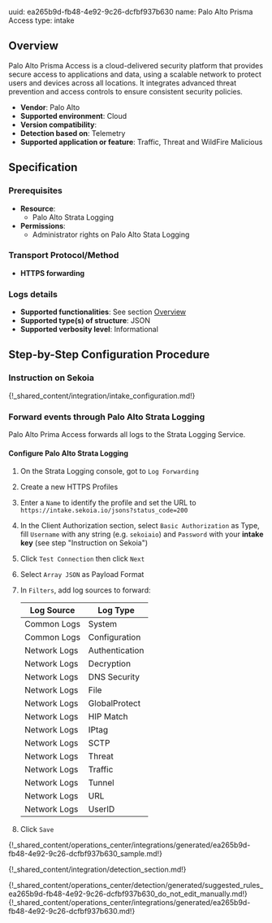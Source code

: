 uuid: ea265b9d-fb48-4e92-9c26-dcfbf937b630
name: Palo Alto Prisma Access
type: intake

## Overview

Palo Alto Prisma Access is a cloud-delivered security platform that provides secure access to applications and data, using a scalable network to protect users and devices across all locations. It integrates advanced threat prevention and access controls to ensure consistent security policies.

- **Vendor**: Palo Alto
- **Supported environment**: Cloud
- **Version compatibility**:
- **Detection based on**: Telemetry
- **Supported application or feature**: Traffic, Threat and WildFire Malicious

## Specification

### Prerequisites

- **Resource**:
	- Palo Alto Strata Logging
- **Permissions**:
    - Administrator rights on Palo Alto Stata Logging

### Transport Protocol/Method

- **HTTPS forwarding**

### Logs details

- **Supported functionalities**: See section [Overview](#overview)
- **Supported type(s) of structure**: JSON
- **Supported verbosity level**: Informational

## Step-by-Step Configuration Procedure
### Instruction on Sekoia

{!_shared_content/integration/intake_configuration.md!}

### Forward events through Palo Alto Strata Logging

Palo Alto Prima Access forwards all logs to the Strata Logging Service.

#### Configure Palo Alto Strata Logging

1. On the Strata Logging console, got to `Log Forwarding`
2. Create a new HTTPS Profiles
3. Enter a `Name` to identify the profile and set the URL to `https://intake.sekoia.io/jsons?status_code=200`
4. In the Client Authorization section, select `Basic Authorization` as Type, fill `Username` with any string (e.g. `sekoiaio`) and `Password` with your **intake key** (see step "Instruction on Sekoia")
5. Click `Test Connection` then click `Next`
6. Select `Array JSON` as Payload Format
7. In `Filters`, add log sources to forward:

	|  Log Source   |  Log Type      |
	| ------------- | -------------- |
	| Common Logs   | System         |
	| Common Logs   | Configuration  |
	| Network Logs  | Authentication |
	| Network Logs  | Decryption     |
	| Network Logs  | DNS Security   |
	| Network Logs  | File           |
	| Network Logs  | GlobalProtect  |
	| Network Logs  | HIP Match      |
	| Network Logs  | IPtag          |
	| Network Logs  | SCTP           |
	| Network Logs  | Threat         |
	| Network Logs  | Traffic        |
	| Network Logs  | Tunnel         |
	| Network Logs  | URL            |
	| Network Logs  | UserID         |

8. Click `Save`

{!_shared_content/operations_center/integrations/generated/ea265b9d-fb48-4e92-9c26-dcfbf937b630_sample.md!}

{!_shared_content/integration/detection_section.md!}

{!_shared_content/operations_center/detection/generated/suggested_rules_ea265b9d-fb48-4e92-9c26-dcfbf937b630_do_not_edit_manually.md!}
{!_shared_content/operations_center/integrations/generated/ea265b9d-fb48-4e92-9c26-dcfbf937b630.md!}
